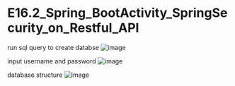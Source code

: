 # E16.2_Spring_BootActivity_SpringSecurity_on_Restful_API

run sql query to create databse
![image](https://user-images.githubusercontent.com/120351896/213961013-2de428ba-e31a-4a28-b0da-e3f1113e05e8.png)

input username and password 
![image](https://user-images.githubusercontent.com/120351896/213960960-793d75c9-b571-4fbe-9d99-134444e9f99a.png)

database structure
![image](https://user-images.githubusercontent.com/120351896/215639478-4353b271-43cc-42cd-8811-79315c875b81.png)

